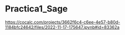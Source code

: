 # Practica1_Sage
https://cocalc.com/projects/3662f6c4-c6ee-4e57-b80d-1184bfc24642/files/2022-11-17-175647.ipynb#id=83362a
